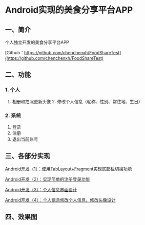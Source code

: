 # Android实现的美食分享平台APP

## 一、简介

个人独立开发的美食分享平台APP

[Github：https://github.com/chenchenxh/FoodShareTest](https://github.com/chenchenxh/FoodShareTest)

## 二、功能

### 1. 个人

1. 相册和拍照更新头像
 	2. 修改个人信息（昵称、性别、常住地、生日）

### 2. 系统

1. 登录
2. 注册
3. 退出当前账号

## 三、各部分实现

[Android开发（1）：使用TabLayout+Fragment实现底部栏切换功能](https://blog.csdn.net/qq_36328643/article/details/104235092)

[Android开发（2）：实现简单的注册登录功能](https://blog.csdn.net/qq_36328643/article/details/104378738)

[Android开发（3）：个人信息界面设计](https://blog.csdn.net/qq_36328643/article/details/104379956)

[Android开发（4）：个人信息修改个人信息，修改头像设计](https://blog.csdn.net/qq_36328643/article/details/104381583)

## 四、效果图